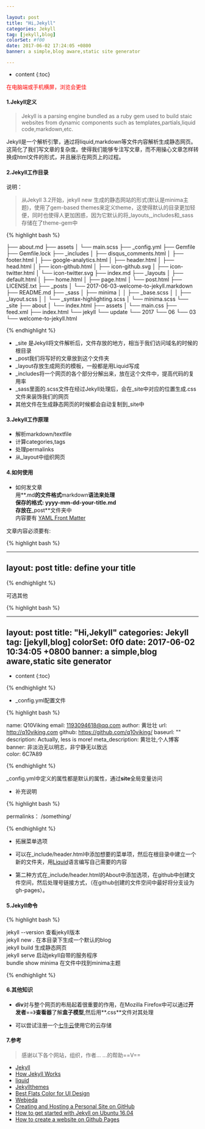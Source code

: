 ```yaml
---  

layout: post
title: "Hi,Jekyll"
categories: Jekyll
tag: [jekyll,blog]  
colorSet: #f00
date: 2017-06-02 17:24:05 +0800
banner: a simple,blog aware,static site generator 

---    
```


* content
{:toc}

 <div style="color: red ">在电脑端或手机横屏，浏览会更佳</div>

#### 1.Jekyll定义    

> Jekyll is a parsing engine bundled as a ruby gem used to build staic websites from dynamic components such as templates,partials,liquid code,markdown,etc.    

Jekyll是一个解析引擎，通过将liquid,markdown等文件内容解析生成静态网页。这简化了我们写文章的复杂度。使得我们能够专注写文章，而不用操心文章怎样转换成html文件的形式，并且展示在网页上的过程。 



#### 2.Jekyll工作目录   

说明： 

> 从Jekyll 3.2开始，jekyll new 生成的静态网站的形式(默认是minima主题)，使用了gem-based themes来定义theme，这使得默认的目录更加轻便，同时也使得人更加困惑，因为它默认的将\_layouts,\_includes和\_sass存储在了theme-gem中   

 
{% highlight bash %}

├── about.md
├── assets
│   └── main.scss
├── _config.yml
├── Gemfile
├── Gemfile.lock
├── _includes
│   ├── disqus_comments.html
│   ├── footer.html
│   ├── google-analytics.html
│   ├── header.html
│   ├── head.html
│   ├── icon-github.html
│   ├── icon-github.svg
│   ├── icon-twitter.html
│   └── icon-twitter.svg
├── index.md
├── _layouts
│   ├── default.html
│   ├── home.html
│   ├── page.html
│   └── post.html
├── LICENSE.txt
├── _posts
│   └── 2017-06-03-welcome-to-jekyll.markdown
├── README.md
├── _sass
│   ├── minima
│   │   ├── _base.scss
│   │   ├── _layout.scss
│   │   └── _syntax-highlighting.scss
│   └── minima.scss
└── _site
    ├── about
    │   └── index.html
    ├── assets
    │   └── main.css
    ├── feed.xml
    ├── index.html
    └── jekyll
        └── update
            └── 2017
                └── 06
                    └── 03
                        └── welcome-to-jekyll.html  

 {% endhighlight %} 

-  _site 是Jekyll将文件解析后，文件存放的地方，相当于我们访问域名的时候的根目录  
-  _post我们将写好的文章放到这个文件夹  
-  _layout存放生成网页的模板，一般都是用Liquid写成  
- _includes将一个网页的各个部分分解出来，放在这个文件中，提高代码的复用率  
- _sass里面的.scss文件在经过Jekyll处理后，会在_site中对应的位置生成.css文件来装饰我们的网页  
-  其他文件在生成静态网页的时候都会自动复制到_site中    

#### 3.Jekyll工作原理    

+ 解析markdown/textfile
+ 计算categories,tags  
+ 处理permalinks   
+ 从_layout中组织网页



#### 4.如何使用     

+ 如何发文章     
用**.md**的文件格式**markdown**语法来处理   
保存的格式: **yyyy-mm-dd-your-title.md**   
存放在**_post**文件夹中   
内容要有 [YAML Front Matter]( http://jekyllrb.com/docs/frontmatter/)


文章内容必须要有:    

{% highlight bash %}

---
layout: post     <!--文章发布的形式-->
title: define your title  <!--标题-->
---  

{% endhighlight %} 

可选其他    

{% highlight bash %}

---
layout: post
title: "Hi,Jekyll"
categories: Jekyll    <!--分类--><!--也可以定义多个分类[Jekyll,lessons]-->
tag: [jekyll,blog]  <!--定义多个标签-->
colorSet: 0f0       <!--自定义颜色-->
date: 2017-06-02 10:34:05 +0800   <!--发表的日期-->
banner: a simple,blog aware,static site generator   <!--banner栏-->
---  

* content     <!--添加这两栏，根据标题生成目录-->
{:toc}  

{% endhighlight %}     

+ _config.yml配置文件    

{% highlight bash %}

name: Q10Viking
email: 1193094618@qq.com
author: 黄壮壮
url: http://q10viking.com
github: https://github.com/q10viking/
baseurl: ""
description: Actually, less is more!
meta_description: 黄壮壮,个人博客
banner: 非淡泊无以明志，非宁静无以致远  
color: 6C7A89  

{% endhighlight %}

_config.yml中定义的属性都是默认的属性，通过**site**全局变量访问    

+ 补充说明    

{% highlight bash %}

permalinks： /something/  <!--似乎在根目录才有效-->   

{% endhighlight %}


+ 拓展菜单选项  
 + 可以在_include/header.html中添加想要的菜单项，然后在根目录中建立一个新的文件夹，用[Liquid](https://help.shopify.com/themes/liquid)语言编写自己需要的内容  

 + 第二种方式在_include/header.html的About中添加选项，在github中创建文件空间，然后处理号链接方式，（在github创建的文件空间中最好将分支设为gh-pages）。  




#### 5.Jekyll命令   
 
{% highlight bash %}

jekyll --version   查看jekyll版本  
jekyll new .     在本目录下生成一个默认的blog  
jekyll build      生成静态网页   
jekyll serve     启动jekyll自带的服务程序  
bundle show minima  在文件中找到minima主题    

{% endhighlight %}

#### 6.其他知识    

+ **div**对与整个网页的布局起着很重要的作用，在Mozilla Firefox中可以通过**开发者**==》**查看器**了解**盒子模型**,然后用**.css**文件对其处理    

+ 可以尝试注册一个[七牛云](https://www.qiniu.com/)使用它的云存储  


#### 7.参考    

> 感谢以下各个网站，组织，作者... ...的帮助==V==   


+ [Jekyll](https://jekyllrb.com/)    
+ [How Jekyll Works](http://jekyllbootstrap.com/lessons/jekyll-introduction.html)
+ [liquid](https://help.shopify.com/themes/liquid)    
+ [Jekyllthemes](http://jekyllthemes.org/)  
+ [Best Flats Color for UI Design](http://www.flatuicolorpicker.com/)
+ [Webjeda](https://blog.webjeda.com/)  
+ [Creating and Hosting a Personal Site on GitHub](http://jmcglone.com/guides/github-pages/)  
+ [How to get started with Jekyll on Ubuntu 16.04](https://askubuntu.com/questions/821657/how-to-get-started-with-jekyll-on-ubuntu-16-04)  
+ [How to create a website on Github Pages](https://www.youtube.com/watch?v=bwThn0rxv7M&list=PLm_Qt4aKpfKijgP0rDH7FSJOlS9IBGbT1&index=1)